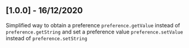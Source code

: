 ## [1.0.0] - 16/12/2020

Simplified way to obtain a preference `preference.getValue` instead of `preference.getString` and set a preference value `preference.setValue` instead of `preference.setString`